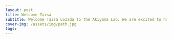 ```yaml
---
layout: post
title: Welcome Taisa
subtitle: Welcome Taisa Lozada to the Akiyama Lab. We are excited to have you join our team!
cover-img: /assets/img/path.jpg
tags: 
---
```

